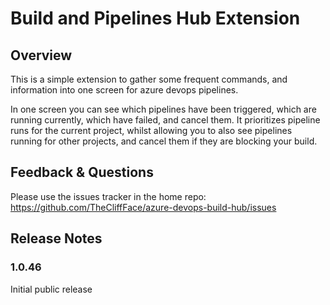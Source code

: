 # Build and Pipelines Hub Extension

## Overview
This is a simple extension to gather some frequent commands, and information into one screen for azure devops pipelines.

In one screen you can see which pipelines have been triggered, which are running currently, which have failed, and cancel them. It prioritizes pipeline runs for the current project, whilst allowing you to also see pipelines running for other projects, and cancel them if they are blocking your build. 

## Feedback & Questions
Please use the issues tracker in the home repo: https://github.com/TheCliffFace/azure-devops-build-hub/issues

## Release Notes

### 1.0.46
Initial public release